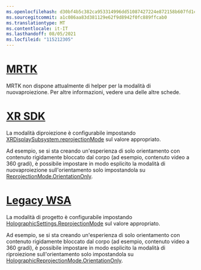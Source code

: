 ```yaml
---
ms.openlocfilehash: d30bf4b5c382ca953314996dd51087427224e872158b607fd1c5f4c85c62a124
ms.sourcegitcommit: a1c086aa83d381129e62f9d8942f0fc889ffcab0
ms.translationtype: MT
ms.contentlocale: it-IT
ms.lasthandoff: 08/05/2021
ms.locfileid: "115212305"
---
```

# <a name="mrtk"></a>[MRTK](#tab/mrtk)
<!-- NEVER CHANGE THE ABOVE LINE! -->

MRTK non dispone attualmente di helper per la modalità di nuovaproiezione. Per altre informazioni, vedere una delle altre schede.

# <a name="xr-sdk"></a>[XR SDK](#tab/xr)
<!-- NEVER CHANGE THE ABOVE LINE! -->

La modalità diproiezione è configurabile impostando [XRDisplaySubsystem.reprojectionMode](https://docs.unity3d.com/ScriptReference/XR.XRDisplaySubsystem-reprojectionMode.html) sul valore appropriato.

Ad esempio, se si [](../../../../design/coordinate-systems.md#building-an-orientation-only-or-seated-scale-experience) sta creando un'esperienza di solo orientamento con contenuto rigidamente bloccato dal corpo (ad esempio, contenuto video a 360 gradi), è possibile impostare in modo esplicito la modalità di nuovaproiezione sull'orientamento solo impostandola su [ReprojectionMode.OrientationOnly](https://docs.unity3d.com/ScriptReference/XR.XRDisplaySubsystem.ReprojectionMode.html).

# <a name="legacy-wsa"></a>[Legacy WSA](#tab/wsa)
<!-- NEVER CHANGE THE ABOVE LINE! -->

La modalità di progetto è configurabile impostando [HolographicSettings.ReprojectionMode](https://docs.unity3d.com/2018.4/Documentation/ScriptReference/XR.WSA.HolographicSettings.ReprojectionMode.html) sul valore appropriato.

Ad esempio, se si [](../../../../design/coordinate-systems.md#building-an-orientation-only-or-seated-scale-experience) sta creando un'esperienza di solo orientamento con contenuto rigidamente bloccato dal corpo (ad esempio, contenuto video a 360 gradi), è possibile impostare in modo esplicito la modalità di riproiezione sull'orientamento solo impostandola su [HolographicReprojectionMode.OrientationOnly](https://docs.unity3d.com/2018.4/Documentation/ScriptReference/XR.WSA.HolographicSettings.HolographicReprojectionMode.html).